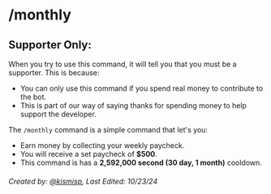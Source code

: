 # /monthly

## Supporter Only:
When you try to use this command, it will tell you that you must be a supporter. This is because:
- You can only use this command if you spend real money to contribute to the bot.
- This is part of our way of saying thanks for spending money to help support the developer.

The `/monthly` command is a simple command that let's you:
- Earn money by collecting your weekly paycheck.
- You will receive a set paycheck of **$500**.
- This command is has a **2,592,000 second (30 day, 1 month)** cooldown.



###### Created by: [@kismisp](https://discordapp.com/users/1206865169846632450), Last Edited: 10/23/24

